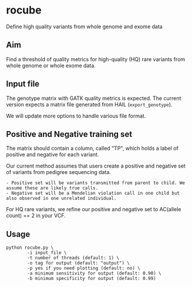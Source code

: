 # rocube
Define high quality variants from whole genome and exome data

## Aim

Find a threshold of quality metrics for high-quality (HQ) rare variants from whole genome or whole exome data.

## Input file

The genotype matrix with GATK quality metrics is expected. The current version expects a matrix file generated from HAIL (`export_genotype`). 

We will update more options to handle various file format. 

## Positive and Negative training set

The matrix should contain a column, called "TP", which holds a label of positive and negative for each variant.

Our current method assumes that users create a positive and negative set of variants from pedigree sequencing data.

	- Positive set will be variants transmitted from parent to child. We assume these are likely true calls.
	- Negative set will be a Mendelian violation call in one child but also observed in one unrelated individual.

For HQ rare variants, we refine our positive and negative set to AC(allele count) == 2 in your VCF.

## Usage

```
python rocube.py \
		-i input_file \
		-t number of threads (default: 1) \
		-o tag for output (default: "output") \
		-p yes if you need plotting (default: no) \
		-a minimum sensitivity for output (default: 0.90) \
		-b minimum specificity for output (default: 0.99)
```
